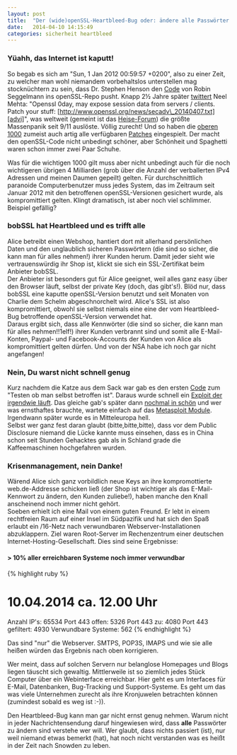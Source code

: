 ```yaml
---
layout: post
title:  "Der (wide)openSSL-Heartbleed-Bug oder: ändere alle Passwörter und Keys ... jetzt"
date:   2014-04-10 14:15:49
categories: sicherheit heartbleed
---
```


### Yüahh, das Internet ist kaputt!
So begab es sich am "Sun, 1 Jan 2012 00:59:57 +0200", also zu einer Zeit, zu welcher man wohl niemandem vorbehaltslos unterstellen mag stocknüchtern zu sein, dass Dr. Stephen Henson den [Code][gitdiff] von Robin Seggelmann ins openSSL-Repo pusht.
Knapp 2½ Jahre später [twittert][tweet] Neel Mehta: "Openssl 0day, may expose session data from servers / clients. Patch your stuff: [http://www.openssl.org/news/secadv\_20140407.txt][advi]", was weltweit (gemeint ist das [Heise-Forum][heisef]) die größte Massenpanik seit 9/11 auslöste. Völlig zurecht! Und so haben die [oberen 1000][top1000] zumeist auch artig alle verfügbaren [Patches][patchdiff] eingespielt. Der macht den openSSL-Code nicht unbedingt schöner, aber Schönheit und Spaghetti waren schon immer zwei Paar Schuhe.

Was für die wichtigen 1000 gilt muss aber nicht unbedingt auch für die noch wichtigeren übrigen 4 Milliarden (grob über die Anzahl der verballerten IPv4 Adressen und meinen Daumen gepeilt) gelten. Für durchschnittlich paranoide Computerbenutzer muss jedes System, das im Zeitraum seit Januar 2012 mit den betroffenen openSSL-Versionen gesichert wurde, als kompromittiert gelten. Klingt dramatisch, ist aber noch viel schlimmer. Beispiel gefällig?

### bobSSL hat Heartbleed und es trifft alle
Alice betreibt einen Webshop, hantiert dort mit allerhand persönlichen Daten und den unglaublich sicheren Passwörtern (die sind so sicher, die kann man für alles nehmen!) ihrer Kunden herum. Damit jeder sieht wie vertrauenswürdig ihr Shop ist, klickt sie sich ein SSL-Zertifikat beim Anbieter bobSSL.  
Der Anbieter ist besonders gut für Alice geeignet, weil alles ganz easy über den Browser läuft, selbst der private Key (doch, das gibt's!). Blöd nur, dass bobSSL eine kaputte openSSL-Version benutzt und seit Monaten von Charlie dem Schelm abgeschnorchelt wird. Alice's SSL ist also kompromittiert, obwohl sie selbst niemals eine eine der vom Heartbleed-Bug betroffende openSSL-Version verwendet hat.  
Daraus ergibt sich, dass alle Kennwörter (die sind so sicher, die kann man für alles nehmen!!1elf!) ihrer Kunden verbrannt sind und somit alle E-Mail-Konten, Paypal- und Facebook-Accounts der Kunden von Alice als kompromittiert gelten dürfen. Und von der NSA habe ich noch gar nicht angefangen!

### Nein, Du warst nicht schnell genug
Kurz nachdem die Katze aus dem Sack war gab es den ersten [Code][heartbleeder] zum "Testen ob man selbst betroffen ist". Daraus wurde schnell ein [Exploit der irgendwie läuft][exploit1]. Das gleiche gab's später dann [nochmal in schön][exploit2] und wer was ernsthaftes brauchte, wartete einfach auf das [Metasploit Module][msf]. Irgendwann später wurde es in Mitteleuropa hell.  
Selbst wer ganz fest daran glaubt (bitte,bitte,bitte), dass vor dem Public Disclosure niemand die Lücke kannte muss einsehen, dass es in China schon seit Stunden Gehacktes gab als in Schland grade die Kaffeemaschinen hochgefahren wurden.

### Krisenmanagement, nein Danke!
Wärend Alice sich ganz vorbildlich neue Keys an ihre kompromottierte web.de-Addresse schicken ließ (der Shop ist wichtiger als das E-Mail-Kennwort zu ändern, den Kunden zuliebe!), haben manche den Knall anscheinend noch immer nicht gehört.  
Soeben erhielt ich eine Mail von einem guten Freund. Er lebt in einem rechtfreien Raum auf einer Insel im Südpazifik und hat sich den Spaß erlaubt ein /16-Netz nach verwundbaren Webserver-Installationen abzuklappern. Ziel waren Root-Server im Rechenzentrum einer deutschen Internet-Hosting-Gesellschaft. Dies sind seine Ergebnisse:

#### > 10% aller erreichbaren Systeme noch immer verwundbar

{% highlight ruby %}
# 10.04.2014 ca. 12.00 Uhr

Anzahl IP's:         65534
Port 443 offen:       5326
Port 443 zu:          4080
Port 443 gefiltert:   4930
Verwundbare Systeme:   562
{% endhighlight %}

Das sind "nur" die Webserver. SMTPS, POP3S, IMAPS und wie sie alle heißen würden das Ergebnis nach oben korrigieren. 

Wer meint, dass auf solchen Servern nur belanglose  Homepages und Blogs liegen täuscht sich gewaltig. Mittlerweile ist so ziemlich jedes Stück Computer über ein Webinterface erreichbar. Hier geht es um Interfaces für E-Mail, Datenbanken, Bug-Tracking und Support-Systeme. Es geht um das was viele Unternehmen zurecht als ihre Kronjuwelen betrachten können (zumindest sobald es weg ist :-)).

Den Heartbleed-Bug kann man gar nicht ernst genug nehmen. Warum nicht in jeder Nachrichtensendung daruf hingewiesen wird, dass **alle** Passwörter zu ändern sind verstehe wer will. Wer glaubt, dass nichts passiert (ist), nur weil niemand etwas bemerkt (hat), hat noch nicht verstanden was es heißt in der Zeit nach Snowden zu leben.


[msf]: https://github.com/rapid7/metasploit-framework/blob/master/modules/auxiliary/scanner/ssl/openssl\_heartbleed.rb
[exploit2]: https://gist.github.com/takeshixx/10107280
[exploit1]: https://github.com/trapp/heartbleeder
[heartbleeder]: https://github.com/titanous/heartbleeder
[heisef]: http://www.heise.de/security/news/foren/S-Der-GAU-fuer-Verschluesselung-im-Web-Horror-Bug-in-OpenSSL/forum-277761/list/
[top1000]: https://github.com/musalbas/heartbleed-masstest/blob/master/top1000.txt
[advi]: http://www.openssl.org/news/secadv_20140407.txt
[tweet]: https://twitter.com/neelmehta/status/453255264938901504
[gitdiff]: http://git.openssl.org/gitweb/?p=openssl.git;a=commitdiff;h=4817504d069b4c5082161b02a22116ad75f822b1
[patchdiff]: http://git.openssl.org/gitweb/?p=openssl.git;a=commitdiff;h=96db9023b881d7cd9f379b0c154650d6c108e9a3

